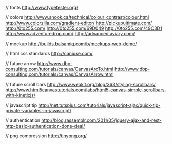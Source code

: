 // fonts
http://www.typetester.org/

// colors
http://www.snook.ca/technical/colour_contrast/colour.html
http://www.colorzilla.com/gradient-editor/
http://pickupultimate.com/
http://0to255.com/
http://0to255.com/69D049
http://0to255.com/49C3D1
http://www.adventuredrop.com/
http://advanced.aviary.com/

// mockup
http://builds.balsamiq.com/b/mockups-web-demo/

// html css standards
http://caniuse.com/

// future arrow
http://www.dbp-consulting.com/tutorials/canvas/CanvasArcTo.html
http://www.dbp-consulting.com/tutorials/canvas/CanvasArrow.html

// future scroll bars
http://www.webkit.org/blog/363/styling-scrollbars/
http://www.html5canvastutorials.com/labs/html5-canvas-simple-scrollbars-with-kineticjs/

// javascript tip
http://net.tutsplus.com/tutorials/javascript-ajax/quick-tip-private-variables-in-javascript/

// authentication
http://blog.rassemblr.com/2011/05/jquery-ajax-and-rest-http-basic-authentication-done-deal/

// png compression
http://tinypng.org/